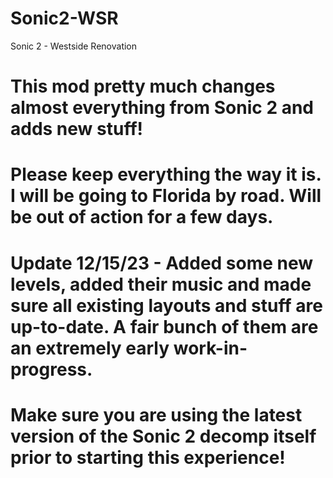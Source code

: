 # Sonic2-WSR
Sonic 2 - Westside Renovation

# This mod pretty much changes almost everything from Sonic 2 and adds new stuff!
# Please keep everything the way it is. I will be going to Florida by road. Will be out of action for a few days.
# Update 12/15/23 - Added some new levels, added their music and made sure all existing layouts and stuff are up-to-date. A fair bunch of them are an extremely early work-in-progress.
# Make sure you are using the latest version of the Sonic 2 decomp itself prior to starting this experience!
